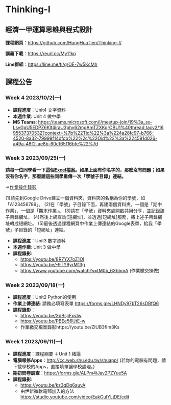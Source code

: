 # Thinking-I

## 經濟一甲運算思維與程式設計

**課程網頁**：https://github.com/HungHuaTien/Thinking-I/

**講義下載**：https://reurl.cc/My11kp

**Line群組**：https://line.me/ti/g/OE-7w5KcMh


## 課程公告

### Week 4 2023/10/2(一)
- **課程進度**：Unit4 文字資料
- **本週作業**: Unit 4 做中學
- **MS Teams**: https://teams.microsoft.com/l/meetup-join/19%3a_sx-LsyGgU5EDPZ6Klt4iraU3phy62mgAmTZXKgrOBU1%40thread.tacv2/1695537370532?context=%7b%22Tid%22%3a%224a28fc97-b766-4520-8a32-79999f14dfcb%22%2c%22Oid%22%3a%224591d026-a49a-48f2-ae8b-60c165f16bfe%22%7d


### Week 3 2023/09/25(一)

**請每一位同學看一下這個[Excel檔案](https://reurl.cc/DoZYQQ)。如果上面有你名字的，那麼沒有問題；如果沒有你名字，那麼請這些同學重傳一次「學號子目錄」連結。**

=>[作業操作錄影](https://youtu.be/ZIUB3fIm3Ks)

(1)請先到Google Drive建立一個資料夾，資料夾的名稱為你的學號，如「A123456789」。
(2)在「學號」子目錄下面，再建兩個資料夾，一個是「期中作業」、一個是「期末作業」。
(3)請在「學號」資料夾處開啟共用分享，並記錄該子目錄網址。
(4)然後上網查詢[短網址]，並透過[短網址]服務，將上述子目錄網址轉成短網址。
(5)最後透過課程網頁中作業上傳連結的Google表單，給我「學號」子目錄的「短網址」連結。

- **課程進度**：Unit3 數字資料
- **本週作業**: Unit 3 做中學
- **課程錄影**:
  - https://youtu.be/8R7YX7oZ1OI
  - https://youtu.be/-9TY9yrM13g
  - https://www.youtube.com/watch?v=tM0b_6XhbmA (作業繳交操做)

### Week 2 2023/09/18(一)
- **課程進度**：Unit2 Python的使用
- **作業上傳連結**: 請務必填寫表單 https://forms.gle/LHNDy97bT26sDBfQ6
- **課程錄影**：
  -  https://youtu.be/XdBsjiFxvIw
  -  https://youtu.be/PBEe56UtE-w
  -  作業繳交檔案錄影https://youtu.be/ZIUB3fIm3Ks
    
### Week 1 2023/09/11(一)
- **課程進度**：課程綱要 ＋Unit 1 緒論
- **電腦報修Apps**：http://cc.web.shu.edu.tw/shuapp/ (若你的電腦有問題，請下載學校的Apps，直接填單讓學校處理。)
- **期初問卷調查**：https://forms.gle/ALPm4iJav2PZYue5A
- **課程錄影**:
  - https://youtu.be/kz3qDq6auyA
  - 由世新微軟電郵加入的方法   https://studio.youtube.com/video/EakGuIYLjDE/edit

